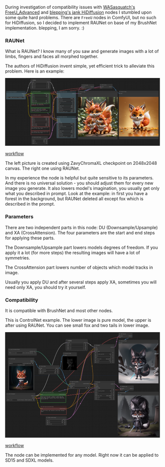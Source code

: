 During investigation of compatibility issues with [WASasquatch's FreeU_Advanced](https://github.com/WASasquatch/FreeU_Advanced/tree/main) and [blepping's jank HiDiffusion](https://github.com/blepping/comfyui_jankhidiffusion) nodes I stumbled upon some quite hard problems. There are `FreeU` nodes in ComfyUI, but no such for HiDiffusion, so I decided to implement RAUNet on base of my BrushNet implementation. blepping, I am sorry. :)

### RAUNet

What is RAUNet? I know many of you saw and generate images with a lot of limbs, fingers and faces all morphed together.

The authors of HiDiffusion invent simple, yet efficient trick to alleviate this problem. Here is an example:

![example workflow](example/RAUNet1.png?raw=true)

[workflow](example/RAUNet_basic.json)

The left picture is created using ZavyChromaXL checkpoint on 2048x2048 canvas. The right one using RAUNet.

In my experience the node is helpful but quite sensitive to its parameters. And there is no universal solution - you should adjust them for every new image you generate. It also lowers model's imagination, you usually get only what you described in prompt. Look at the example: in first you have a forest in the background, but RAUNet deleted all except fox which is described in the prompt.

### Parameters

There are two independent parts in this node: DU (Downsample/Upsample) and XA (CrossAttension). The four parameters are the start and end steps for applying these parts. 

The Downsample/Upsample part lowers models degrees of freedom. If you apply it a lot (for more steps) the resulting images will have a lot of symmetries.

The CrossAttension part lowers number of objects which model tracks in image.

Usually you apply DU and after several steps apply XA, sometimes you will need only XA, you should try it yourself.

### Compatibility

It is compatible with BrushNet and most other nodes.

This is ControlNet example. The lower image is pure model, the upper is after using RAUNet. You can see small fox and two tails in lower image.

![example workflow](example/RAUNet2.png?raw=true)

[workflow](example/RAUNet_with_CN.json)

The node can be implemented for any model. Right now it can be applied to SD15 and SDXL models.